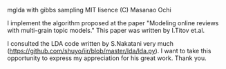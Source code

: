 
mglda with gibbs sampling
MIT lisence (C) Masanao Ochi

I implement the algorithm proposed at the paper "Modeling online reviews with multi-grain topic models."
This paper was written by I.Titov et.al.

I consulted the LDA code written by S.Nakatani very much (https://github.com/shuyo/iir/blob/master/lda/lda.py).
I want to take this opportunity to express my appreciation for his great work.
Thank you.
